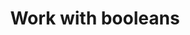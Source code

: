 ---
title: Work with booleans
list_title: Boolean
description: >
  ...
menu:
  flux_0_x:
    name: Boolean
    parent: Basic types
weight: 201
flux/v0.x/tags: ["basic types", "data types"]
---